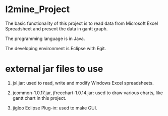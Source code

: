 I2mine_Project
==============

The basic functionality of this project is to read data from Microsoft Excel Spreadsheet and 
present the data in gantt graph.

The programming language is in Java.

The developing environment is Eclipse with Egit.


external jar files to use
==========================
1) jxl.jar: used to read, write and modify Windows Excel spreadsheets.

2) jcommon-1.0.17.jar, jfreechart-1.0.14.jar: used to draw various charts, like gantt chart in this project.

3) jigloo Eclipse Plug-in: used to make GUI.
